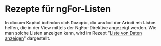 # Rezepte für ngFor-Listen

In diesem Kapitel befinden sich Rezepte, die uns bei der Arbeit mit Listen helfen, die in der View mittels der NgFor-Direktive angezeigt werden. Wie man solche Listen anzeigen kann, wird im Rezept "[Liste von Daten anzeigen](#c03-data-list)" dargestellt.

